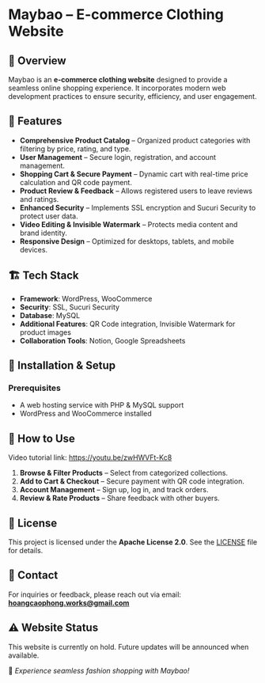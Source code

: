 # **Maybao – E-commerce Clothing Website**  

## 📌 Overview  
Maybao is an **e-commerce clothing website** designed to provide a seamless online shopping experience. It incorporates modern web development practices to ensure security, efficiency, and user engagement.  

## 🎯 Features  
- **Comprehensive Product Catalog** – Organized product categories with filtering by price, rating, and type.  
- **User Management** – Secure login, registration, and account management.  
- **Shopping Cart & Secure Payment** – Dynamic cart with real-time price calculation and QR code payment.  
- **Product Review & Feedback** – Allows registered users to leave reviews and ratings.  
- **Enhanced Security** – Implements SSL encryption and Sucuri Security to protect user data.  
- **Video Editing & Invisible Watermark** – Protects media content and brand identity.  
- **Responsive Design** – Optimized for desktops, tablets, and mobile devices.  

## 🏗️ Tech Stack  
- **Framework**: WordPress, WooCommerce  
- **Security**: SSL, Sucuri Security  
- **Database**: MySQL  
- **Additional Features**: QR Code integration, Invisible Watermark for product images  
- **Collaboration Tools**: Notion, Google Spreadsheets  

## 🚀 Installation & Setup  
### Prerequisites  
- A web hosting service with PHP & MySQL support  
- WordPress and WooCommerce installed  

## 📖 How to Use  
Video tutorial link: https://youtu.be/zwHWVFt-Kc8
1. **Browse & Filter Products** – Select from categorized collections.  
2. **Add to Cart & Checkout** – Secure payment with QR code integration.  
3. **Account Management** – Sign up, log in, and track orders.  
4. **Review & Rate Products** – Share feedback with other buyers.  


## 📜 License  
This project is licensed under the **Apache License 2.0**. See the [LICENSE](LICENSE) file for details.  

## 📧 Contact  
For inquiries or feedback, please reach out via email: **hoangcaophong.works@gmail.com**  

## ⚠️ Website Status  
This website is currently on hold. Future updates will be announced when available.

🚀 *Experience seamless fashion shopping with Maybao!*  
